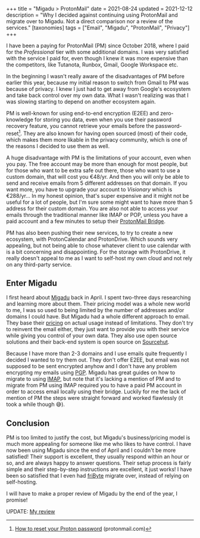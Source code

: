 +++
title = "Migadu > ProtonMail"
date = 2021-08-24
updated = 2021-12-12
description = "Why I decided against continuing using ProtonMail and migrate over to Migadu. Not a direct comparison nor a review of the services."
[taxonomies]
tags = ["Email", "Migadu", "ProtonMail", "Privacy"] 
+++

I have been a paying for ProtonMail (PM) since October 2018, where I paid for the _Professional_ tier with some additional domains. I was very satisfied with the service I paid for, even though I knew it was more expensive than the competitors, like Tutanota, Runbox, Gmail, Google Workspace etc.

In the beginning I wasn't really aware of the disadvantages of PM before earlier this year, because my initial reason to switch from Gmail to PM was because of privacy. I knew I just had to get away from Google's ecosystem and take back control over my own data.
What I wasn't realizing was that I was slowing starting to depend on another ecosystem again.

PM is well-known for using end-to-end encryption (E2EE) and zero-knowledge for storing you data, even when you use their password recovery feature, you cannot retrieve your emails before the password-reset[^1]. They are also known for having open sourced (most) of their code, which makes them more likable in the privacy community, which is one of the reasons I decided to use them as well.

A huge disadvantage with PM is the limitations of your account, even when you pay. The free account may be more than enough for most people, but for those who want to be extra safe out there, those who want to use a custom domain, that will cost you €48/yr. And then you will only be able to send and receive emails from 5 different addresses on that domain. If you want more, you have to upgrade your account to _Visionary_ which is €288/yr... In my honest opinion, that's super expensive and it might not be useful for a lot of people, but I'm sure some might want to have more than 5 address for their custom domain.
You are also not able to access your emails through the traditional manner like IMAP or POP, unless you have a paid account and a few minutes to setup their [ProtonMail Bridge][pm-bridge].

PM has also been pushing their new services, to try to create a new ecosystem, with ProtonCalendar and ProtonDrive. Which sounds very appealing, but not being able to chose whatever client to use calendar with is a bit concerning and disappointing. For the storage with ProtonDrive, it really doesn't appeal to me as I want to self-host my own cloud and not rely on any third-party service.

## Enter Migadu

I first heard about [Migadu][migadu] back in April. I spent two-three days researching and learning more about them. Their pricing model was a whole new world to me, I was so used to being limited by the number of addresses and/or domains I could have. But Migadu had a whole different approach to email. They base their [pricing](https://www.migadu.com/pricing/) on actual usage instead of limitations. They don't try to reinvent the email either, they just want to provide you with their service while giving you control of your own data. They also use open source solutions and their back-end system is open source on [Sourcehut](https://git.sr.ht/~migadu/).

Because I have more than 2-3 domains and I use emails quite frequently I decided I wanted to try them out. They don't offer E2EE, but email was not supposed to be sent encrypted anyhow and I don't have any problem encrypting my emails using [PGP][pgp].
Migadu has great guides on how to migrate to using [IMAP][imap-guide], but note that it's lacking a mention of PM and to migrate from PM using IMAP required you to have a paid PM account in order to access email locally using their bridge. Luckily for me the lack of mention of PM the steps were straight forward and worked flawlessly (it took a while though 😅).

## Conclusion

PM is too limited to justify the cost, but Migadu's business/pricing model is much more appealing for someone like me who likes to have control.
I have now been using Migadu since the end of April and I couldn't be more satisfied! Their support is excellent, they usually respond within an hour or so, and are always happy to answer questions.
Their setup process is fairly simple and their step-by-step instructions are excellent, it just works!
I have been so satisfied that I even had [friByte][fribyte] migrate over, instead of relying on self-hosting.

I will have to make a proper review of Migadu by the end of the year, I promise!

UPDATE: [My review](/blog/migadu-review)

[^1]: [How to reset your Proton password](https://protonmail.com/support/knowledge-base/reset-password/) (protonmail.com)

[pm-bridge]: https://protonmail.com/bridge/
[migadu]: https://migadu.com
[pgp]: https://en.wikipedia.org/wiki/Pretty_Good_Privacy
[imap-guide]: https://www.migadu.com/guides/imapsync/
[fribyte]: https://fribyte.no
[fribyte]: https://fribyte.no
